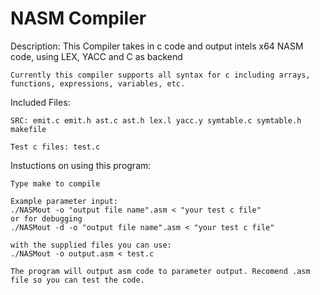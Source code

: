 #	NASM Compiler


 Description: 
	This Compiler takes in c code and output intels x64 NASM code, using LEX, YACC and C as backend

	Currently this compiler supports all syntax for c including arrays, functions, expressions, variables, etc.

 Included Files:

	SRC: emit.c emit.h ast.c ast.h lex.l yacc.y symtable.c symtable.h makefile

	Test c files: test.c 
	
 Instuctions on using this program:

	Type make to compile 

	Example parameter input:
	./NASMout -o "output file name".asm < "your test c file"
	or for debugging 
	./NASMout -d -o "output file name".asm < "your test c file"

	with the supplied files you can use: 
	./NASMout -o output.asm < test.c

	The program will output asm code to parameter output. Recomend .asm file so you can test the code.
	
	
